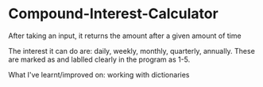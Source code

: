 # Compound-Interest-Calculator
After taking an input, it returns the amount after a given amount of time

The interest it can do are: daily, weekly, monthly, quarterly, annually. These are marked as and lablled clearly in the program as 1-5.

What I've learnt/improved on:
  working with dictionaries
